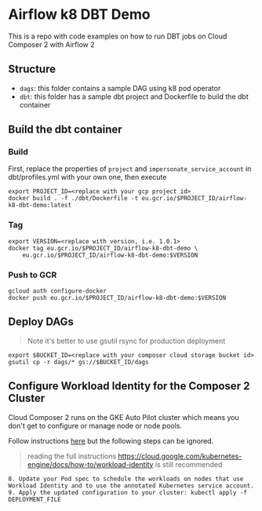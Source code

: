 # Airflow k8 DBT Demo
This is a repo with code examples on how to run DBT jobs on Cloud Composer 2 with Airflow 2

## Structure
- `dags`: this folder contains a sample DAG using k8 pod operator
- `dbt`: this folder has a sample dbt project and Dockerfile to build the dbt container

## Build the dbt container

### Build
First, replace the properties of `project` and `impersonate_service_account` in dbt/profiles.yml with your own one, then execute
```
export PROJECT_ID=<replace with your gcp project id>
docker build . -f ./dbt/Dockerfile -t eu.gcr.io/$PROJECT_ID/airflow-k8-dbt-demo:latest
```

### Tag
```
export VERSION=<replace with version, i.e. 1.0.1>
docker tag eu.gcr.io/$PROJECT_ID/airflow-k8-dbt-demo \
    eu.gcr.io/$PROJECT_ID/airflow-k8-dbt-demo:$VERSION
```

### Push to GCR
```
gcloud auth configure-docker
docker push eu.gcr.io/$PROJECT_ID/airflow-k8-dbt-demo:$VERSION
```

## Deploy DAGs
> Note it's better to use gsutil rsync for production deployment
```
export $BUCKET_ID=<replace with your composer cloud storage bucket id>
gsutil cp -r dags/* gs://$BUCKET_ID/dags
```

## Configure Workload Identity for the Composer 2 Cluster
Cloud Composer 2 runs on the GKE Auto Pilot cluster which means you don't get to configure or manage node or node pools. 

Follow instructions [here](https://cloud.google.com/kubernetes-engine/docs/how-to/workload-identity#authenticating_to) but the following steps can be ignored.
> reading the full instructions https://cloud.google.com/kubernetes-engine/docs/how-to/workload-identity is still recommended 
```
8. Update your Pod spec to schedule the workloads on nodes that use Workload Identity and to use the annotated Kubernetes service account.
9. Apply the updated configuration to your cluster: kubectl apply -f DEPLOYMENT_FILE
```